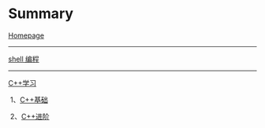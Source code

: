 # Summary

[Homepage](./index.md)

---

[shell 编程](./shell/shell编程.md)

---

[C++学习](./C++学习/C++基础.md)	

​	1、[C++基础](./C++学习/C++基础带目录.md)

​	2、[C++进阶](./C++学习/C++进阶带目录.md) 

